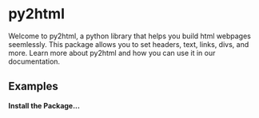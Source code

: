 # py2html

Welcome to py2html, a python library that helps you build html webpages seemlessly. This package allows you to set headers, text, links, divs, and more. Learn more about py2html and how you can use it in our documentation.

## Examples

**Install the Package...**
